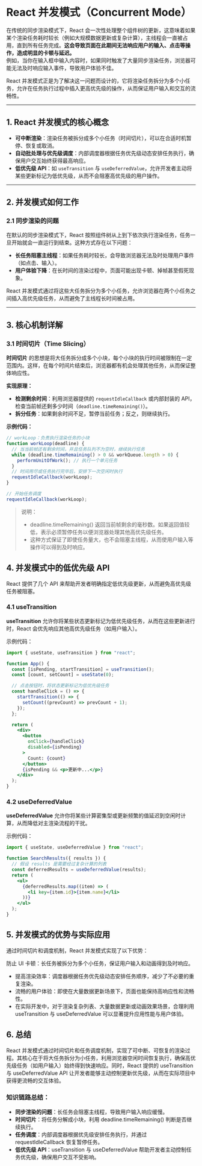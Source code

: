 # React 并发模式（Concurrent Mode）

在传统的同步渲染模式下，React 会一次性处理整个组件树的更新，这意味着如果某个渲染任务耗时较长（例如大规模数据更新或复杂计算），主线程会一直被占用，直到所有任务完成。**这会导致页面在此期间无法响应用户的输入、点击等操作，造成明显的卡顿与延迟。**  
例如，当你在输入框中输入内容时，如果同时触发了大量同步渲染任务，浏览器可能无法及时响应输入事件，导致用户体验不佳。

React 并发模式正是为了解决这一问题而设计的，它将渲染任务拆分为多个小任务，允许在任务执行过程中插入更高优先级的操作，从而保证用户输入和交互的流畅性。

---

## 1. React 并发模式的核心概念

- **可中断渲染**：渲染任务被拆分成多个小任务（时间切片），可以在合适时机暂停、恢复或取消。
- **自动批处理与优先级调度**：内部调度器根据任务优先级动态安排任务执行，确保用户交互始终获得最高响应。
- **低优先级 API**：如 `useTransition` 与 `useDeferredValue`，允许开发者主动将某些更新标记为低优先级，从而不会阻塞高优先级的用户操作。

---

## 2. 并发模式如何工作

### 2.1 同步渲染的问题

在默认的同步渲染模式下，React 按照组件树从上到下依次执行渲染任务，任务一旦开始就会一直运行到结束。这种方式存在以下问题：

- **长任务阻塞主线程**：如果任务耗时较长，会导致浏览器无法及时处理用户事件（如点击、输入）。
- **用户体验下降**：在长时间的渲染过程中，页面可能出现卡顿、掉帧甚至假死现象。

React 并发模式通过将这些大任务拆分为多个小任务，允许浏览器在两个小任务之间插入高优先级任务，从而避免了主线程长时间被占用。

---

## 3. 核心机制详解

### 3.1 时间切片（Time Slicing）

**时间切片** 的思想是将大任务拆分成多个小块，每个小块的执行时间被限制在一定范围内。这样，在每个时间片结束后，浏览器都有机会处理其他任务，从而保证整体响应性。

**实现原理：**

- **检测剩余时间**：利用浏览器提供的 `requestIdleCallback` 或内部封装的 API，检查当前帧还剩多少时间（`deadline.timeRemaining()`）。
- **拆分任务**：如果剩余时间不足，暂停当前任务；反之，则继续执行。

**示例代码：**

```js
// workLoop：负责执行渲染任务的小块
function workLoop(deadline) {
  // 当当前帧还有剩余时间，并且任务队列不为空时，继续执行任务
  while (deadline.timeRemaining() > 0 && workQueue.length > 0) {
    performUnitOfWork(); // 执行一个单元任务
  }
  // 时间用尽或任务执行完毕后，安排下一次空闲时执行
  requestIdleCallback(workLoop);
}

// 开始任务调度
requestIdleCallback(workLoop);
```

> 说明：
>
> - deadline.timeRemaining() 返回当前帧剩余的毫秒数。如果返回值较低，表示必须暂停任务以便浏览器处理其他高优先级任务。
> - 这种方式保证了即使任务量大，也不会阻塞主线程，从而使用户输入等操作可以得到及时响应。

## 4. 并发模式中的低优先级 API

React 提供了几个 API 来帮助开发者明确指定低优先级更新，从而避免高优先级任务被阻塞。

### 4.1 useTransition

**useTransition** 允许你将某些状态更新标记为低优先级任务，从而在这些更新进行时，React 会优先响应其他高优先级任务（如用户输入）。

示例代码：

```jsx
import { useState, useTransition } from "react";

function App() {
  const [isPending, startTransition] = useTransition();
  const [count, setCount] = useState(0);

  // 点击按钮时，将状态更新标记为低优先级任务
  const handleClick = () => {
    startTransition(() => {
      setCount((prevCount) => prevCount + 1);
    });
  };

  return (
    <div>
      <button
        onClick={handleClick}
        disabled={isPending}
      >
        Count: {count}
      </button>
      {isPending && <p>更新中...</p>}
    </div>
  );
}
```

### 4.2 useDeferredValue

**useDeferredValue** 允许你将某些计算密集型或更新频繁的值延迟到空闲时计算，从而降低对主渲染流程的干扰。

示例代码：

```jsx
import { useState, useDeferredValue } from "react";

function SearchResults({ results }) {
  // 假设 results 是需要经过复杂计算的列表
  const deferredResults = useDeferredValue(results);
  return (
    <ul>
      {deferredResults.map((item) => (
        <li key={item.id}>{item.name}</li>
      ))}
    </ul>
  );
}
```

## 5. 并发模式的优势与实际应用

通过时间切片和调度机制，React 并发模式实现了以下优势：

防止 UI 卡顿：长任务被拆分为多个小任务，保证用户输入和动画得到及时响应。

- 提高渲染效率：调度器根据任务优先级动态安排任务顺序，减少了不必要的重复渲染。
- 流畅的用户体验：即使在大量数据更新场景下，页面也能保持高响应性和流畅性。
- 在实际开发中，对于渲染复杂列表、大量数据更新或动画效果场景，合理利用 useTransition 与 useDeferredValue 可以显著提升应用性能与用户体验。

## 6. 总结

React 并发模式通过时间切片和任务调度机制，实现了可中断、可恢复的渲染过程。其核心在于将大任务拆分为小任务，利用浏览器空闲时间恢复执行，确保高优先级任务（如用户输入）始终得到快速响应。同时，React 提供的 useTransition 与 useDeferredValue API 让开发者能够主动控制更新优先级，从而在实际项目中获得更流畅的交互体验。

### 知识链路总结：

- **同步渲染的问题**：长任务会阻塞主线程，导致用户输入响应缓慢。
- **时间切片**：将任务分解成小块，利用 deadline.timeRemaining() 判断是否继续执行。
- **任务调度**：内部调度器根据优先级安排任务执行，并通过 requestIdleCallback 恢复暂停任务。
- **低优先级 API**：useTransition 与 useDeferredValue 帮助开发者主动控制任务优先级，确保用户交互不受影响。
